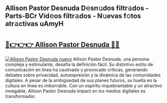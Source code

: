 ## Allison Pastor Desnuda D𝚎sn𝚞dos filtr𝚊dos - Parts-BCr Vid𝚎os filtr𝚊dos - N𝚞evas f𝚘tos atr𝚊ctivas uAmyH

# <h2><a href="http://mb4tutx.tromn.icu/?c=Allison+Pastor+Desnuda">🔗👉👉👉 Allison Pastor Desnuda 🔗🔗</a></h2>

[![Allison Pastor Desnuda nuevo](https://i.imgur.com/pEAQMta.gif)](http://mb4tutx.tromn.icu/?c=Allison+Pastor+Desnuda)
Allison Pastor Desnuda, una persona compleja y estimulante, desafía la definición fácil. Su distintivo estilo de comunicación en línea ha cautivado y provocado críticas, generando debates sobre privacidad, autoexpresión y la dinámica de las comunidades digitales. A pesar de la ambigüedad de sus planes futuros, su huella en la cultura en línea es imborrable. Con un espíritu inquebrantable y un atractivo innegable, Allison Pastor Desnuda impact en los medios digitales es transformador.
